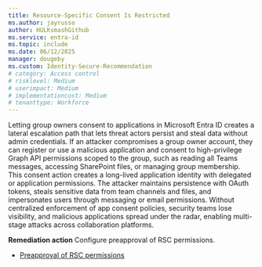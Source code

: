 ```yaml
---
title: Resource-Specific Consent Is Restricted     
ms.author: jayrusso
author: HULKsmashGithub
ms.service: entra-id
ms.topic: include
ms.date: 06/12/2025
manager: dougeby
ms.custom: Identity-Secure-Recommendation
# category: Access control
# risklevel: Medium
# userimpact: Medium
# implementationcost: Medium
# tenanttype: Workforce
---
```

Letting group owners consent to applications in Microsoft Entra ID creates a lateral escalation path that lets threat actors persist and steal data without admin credentials. If an attacker compromises a group owner account, they can register or use a malicious application and consent to high-privilege Graph API permissions scoped to the group, such as reading all Teams messages, accessing SharePoint files, or managing group membership. This consent action creates a long-lived application identity with delegated or application permissions. The attacker maintains persistence with OAuth tokens, steals sensitive data from team channels and files, and impersonates users through messaging or email permissions. Without centralized enforcement of app consent policies, security teams lose visibility, and malicious applications spread under the radar, enabling multi-stage attacks across collaboration platforms.

**Remediation action**
Configure preapproval of RSC permissions.
- [Preapproval of RSC permissions](/microsoftteams/platform/graph-api/rsc/preapproval-instruction-docs)

